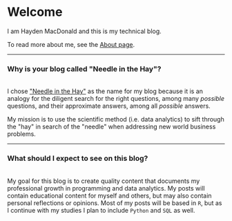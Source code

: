 # Welcome
  
I am Hayden MacDonald and this is my technical blog.

To read more about me, see the <a href="/page/about">About page</a>.
&nbsp;  

----

### Why is your blog called "Needle in the Hay"?
&nbsp;  
I chose ["Needle in the Hay"](https://dictionary.cambridge.org/dictionary/english/a-needle-in-a-haystack) as the name for my blog because it is an analogy for the diligent search for the right questions, among many *possible* questions, and their approximate answers, among all *possible* answers.  

My mission is to use the scientific method (i.e. data analytics) to sift through the "hay" in search of the "needle" when addressing new world business problems.
&nbsp;  

----
 
### What should I expect to see on this blog?
&nbsp;  
My goal for this blog is to create quality content that documents my professional growth in programming and data analytics. My posts will contain educational content for myself and others, but may also contain personal reflections or opinions. Most of my posts will be based in `R`, but as I continue with my studies I plan to include `Python` and `SQL` as well.

